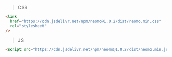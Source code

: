 > CSS

```html
<link
  href="https://cdn.jsdelivr.net/npm/neomo@1.0.2/dist/neomo.min.css"
  rel="stylesheet"
/>
```

> JS

```html
<script src="https://cdn.jsdelivr.net/npm/neomo@1.0.2/dist/neomo.min.js"></script>
```
